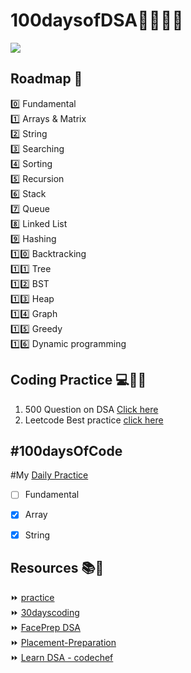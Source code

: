 # 100daysofDSA👩‍💻👨‍💻


![](https://miro.medium.com/max/2560/1*sMryEXZVPKFjGNcfSzE8Mw.jpeg)
 
 
## Roadmap 🚧
0️⃣ Fundamental <br>
1️⃣ Arrays & Matrix <br>
2️⃣ String <br>
3️⃣ Searching <br>
4️⃣ Sorting <br>
5️⃣ Recursion <br>
6️⃣ Stack <br>
7️⃣ Queue <br>
8️⃣ Linked List <br>
9️⃣ Hashing <br>
1️⃣0️⃣ Backtracking <br>
1️⃣1️⃣ Tree <br>
1️⃣2️⃣ BST <br>
1️⃣3️⃣ Heap <br>
1️⃣4️⃣ Graph <br>
1️⃣5️⃣ Greedy <br>
1️⃣6️⃣ Dynamic programming <br>
 

## Coding Practice 💻👩‍💻

1. 500 Question on DSA [Click here](https://drive.google.com/drive/folders/1YmxM3F7D0-23i9NbZ8kJ-slMKuPefEfT) <br>
2. Leetcode Best practice [click here](https://drive.google.com/drive/folders/1YmxM3F7D0-23i9NbZ8kJ-slMKuPefEfT) <br>
 
## #100daysOfCode

#My [Daily Practice](https://github.com/Aj7t/100daysofDSA/tree/main/LearnByDoing)
- [ ] Fundamental
- [x] Array
- [x] String







## Resources 📚🧾

⏩ [practice](https://practice.geeksforgeeks.org/explore/?page=1) <br>
⏩ [30dayscoding](https://30dayscoding.com/) <br>
⏩ [FacePrep DSA](https://www.faceprep.in/data-structures/) <br>
⏩ [Placement-Preparation](https://github.com/anushka23g/Complete-Placement-Preparation) <br>
⏩ [Learn DSA - codechef](https://www.codechef.com/certification/data-structures-and-algorithms/prepare) <br>
